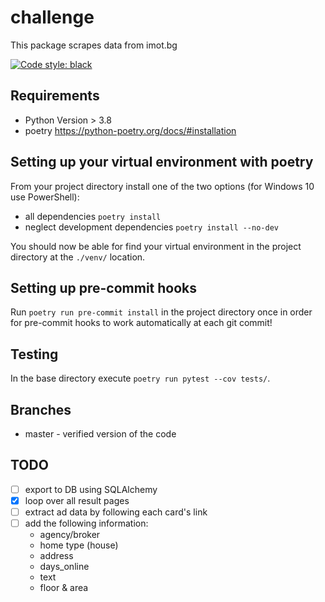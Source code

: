 # challenge

This package scrapes data from imot.bg

[![Code style: black](https://img.shields.io/badge/code%20style-black-000000.svg)](https://github.com/psf/black)

## Requirements

- Python Version > 3.8
- poetry <https://python-poetry.org/docs/#installation>

## Setting up your virtual environment with poetry

From your project directory install one of the two options (for Windows 10
use PowerShell):

- all dependencies `poetry install`
- neglect development dependencies `poetry install --no-dev`

You should now be able for find your virtual environment in the project
directory at the `./venv/` location.

## Setting up pre-commit hooks

Run `poetry run pre-commit install` in the project directory once in
order for pre-commit hooks to work automatically at each git commit!

## Testing

In the base directory execute `poetry run pytest --cov tests/`.

## Branches

- master - verified version of the code

## TODO

- [ ] export to DB using SQLAlchemy
- [x] loop over all result pages
- [ ] extract ad data by following each card's link
- [ ] add the following information:
  - agency/broker
  - home type (house)
  - address
  - days_online
  - text
  - floor & area
